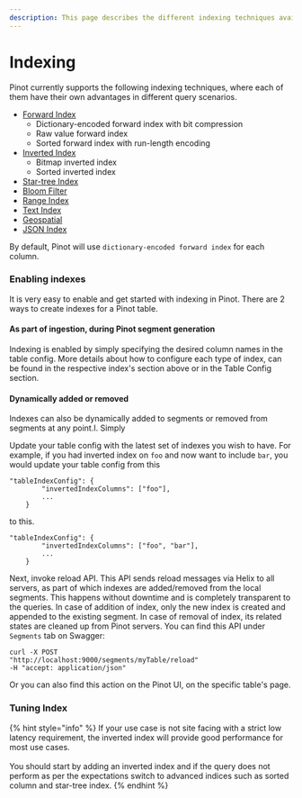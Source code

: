 ```yaml
---
description: This page describes the different indexing techniques available in Pinot
---
```


# Indexing

Pinot currently supports the following indexing techniques, where each of them have their own advantages in different query scenarios.

* [Forward Index](forward-index.md)
  * Dictionary-encoded forward index with bit compression
  * Raw value forward index
  * Sorted forward index with run-length encoding
* [Inverted Index](inverted-index.md)
  * Bitmap inverted index
  * Sorted inverted index
* [Star-tree Index](star-tree-index.md)
* [Bloom Filter](bloom-filter.md)
* [Range Index](range-index.md)
* [Text Index](text-search-support.md)
* [Geospatial](geospatial-support.md)
* [JSON Index](json-index.md)



By default, Pinot will use `dictionary-encoded forward index` for each column.&#x20;

### Enabling indexes

It is very easy to enable and get started with indexing in Pinot. There are 2 ways to create indexes for a Pinot table.&#x20;

#### As part of ingestion, during Pinot segment generation

Indexing is enabled by simply specifying the desired column names in the table config. More details about how to configure each type of index, can be found in the respective index's section above or in the Table Config section.

#### Dynamically added or removed

Indexes can also be dynamically added to segments or removed from segments at any point.I. Simply

Update your table config with the latest set of indexes you wish to have. For example, if you had inverted index on `foo` and now want to include `bar`, you would update your table config from this

```
"tableIndexConfig": {
        "invertedIndexColumns": ["foo"],
        ...
    }
```

to this.

```
"tableIndexConfig": {
        "invertedIndexColumns": ["foo", "bar"],
        ...
    }
```

Next, invoke reload API. This API sends reload messages via Helix to all servers, as part of which indexes are added/removed from the local segments. This happens without downtime and is completely transparent to the queries. In case of addition of index, only the new index is created and appended to the existing segment. In case of removal of index, its related states are cleaned up from Pinot servers. You can find this API under `Segments` tab on Swagger:

```
curl -X POST 
"http://localhost:9000/segments/myTable/reload" 
-H "accept: application/json"
```

Or you can also find this action on the Pinot UI, on the specific table's page.



### Tuning Index

{% hint style="info" %}
If your use case is not site facing with a strict low latency requirement, the inverted index will provide good performance for most use cases. \
\
You should start by adding an inverted index and if the query does not perform as per the expectations switch to advanced indices such as sorted column and star-tree index.
{% endhint %}
